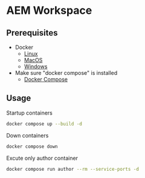 # AEM Workspace

## Prerequisites

- Docker
    - [Linux](https://docs.docker.com/desktop/install/linux-install/)
    - [MacOS](https://docs.docker.com/desktop/install/mac-install/)
    - [Windows](https://docs.docker.com/desktop/install/windows-install/)
- Make sure "docker compose" is installed
    - [Docker Compose](https://docs.docker.com/compose/)

## Usage

Startup containers

```bash
docker compose up --build -d
```

Down containers

```bash
docker compose down
```

Excute only author container

```bash
docker compose run author --rm --service-ports -d 
```
